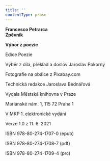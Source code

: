 ```yaml
---
title: ''
contentType: prose
---
```


<section>

**Francesco Petrarca  
Zpěvník**

**Výbor z poezie**

</section>

<section>

Edice Poezie

Výběr z díla, překlad a doslov Jaroslav Pokorný

Fotografie na obálce z Pixabay.com

Technická redakce Jaroslava Bednářová

</section>

<section>

Vydala Městská knihovna v Praze

Mariánské nám. 1, 115 72 Praha 1

</section>

<section>

V MKP 1. elektronické vydání

Verze 1.0 z 11. 6. 2021

</section>

<section>

ISBN 978-80-274-1707-0 (epub)

ISBN 978-80-274-1708-7 (pdf)

ISBN 978-80-274-1709-4 (prc)

</section>
